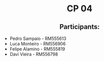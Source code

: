 <h1 align="center">CP 04</h1>


<h2 align="center">Participants:</h2>

* Pedro Sampaio - RM555613
* Luca Monteiro - RM556906
* Felipe Alamino - RM555819
* Davi Vieira - RM556798

